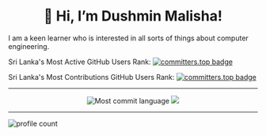 <h1 align="center">👋 Hi, I’m Dushmin Malisha!</h1>

I am a keen learner who is interested in all sorts of things about computer engineering.
<!---
Malisha4065/Malisha4065 is a ✨ special ✨ repository because its `README.md` (this file) appears on your GitHub profile.
You can click the Preview link to take a look at your changes.
--->
Sri Lanka's Most Active GitHub Users Rank: [![committers.top badge](https://user-badge.committers.top/sri_lanka/Malisha4065.svg)](https://user-badge.committers.top/sri_lanka/Malisha4065)

Sri Lanka's Most Contributions GitHub Users Rank: [![committers.top badge](https://user-badge.committers.top/sri_lanka_public/Malisha4065.svg)](https://user-badge.committers.top/sri_lanka_public/Malisha4065)

<hr>
<p align="center"><img src="http://github-profile-summary-cards.vercel.app/api/cards/most-commit-language?username=Malisha4065&theme=nord_dark" alt="Most commit language" />
<img src="http://github-profile-summary-cards.vercel.app/api/cards/repos-per-language?username=Malisha4065&theme=nord_dark" /></p>
<hr>
<p align="left"><img src="https://komarev.com/ghpvc/?username=Malisha4065" alt="profile count" /></p>
